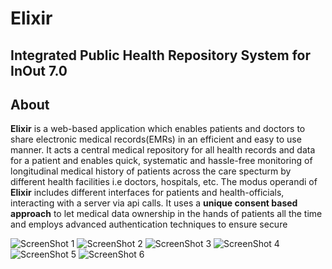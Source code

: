 # Elixir
## Integrated Public Health Repository System for InOut 7.0

## About
**Elixir** is a web-based application which enables patients and doctors to share electronic medical records(EMRs) in an efficient and easy to use manner. It acts a central medical repository for all health records and data for a patient and enables quick, systematic and hassle-free monitoring of longitudinal medical history of patients across the care specturm by different health facilities i.e doctors, hospitals, etc. The modus operandi of **Elixir** includes different interfaces for patients and health-officials, interacting with a server via api calls. It uses a **unique consent based approach** to let medical data ownership in the hands of patients all the time and employs advanced authentication techniques to ensure secure 


![ScreenShot 1](https://github.com/007vedant/project-elixir/blob/main/imgs/elixir1.png)
![ScreenShot 2](https://github.com/007vedant/project-elixir/blob/main/imgs/elixir2.png)
![ScreenShot 3](https://github.com/007vedant/project-elixir/blob/main/imgs/Screenshot%20(14).png)
![ScreenShot 4](https://github.com/007vedant/project-elixir/blob/main/imgs/Screenshot%20(15).png)
![ScreenShot 5](https://github.com/purplepotion/Elixir/blob/main/imgs/elixir3.png)
![ScreenShot 6](https://github.com/purplepotion/Elixir/blob/main/imgs/elixir4.png)


